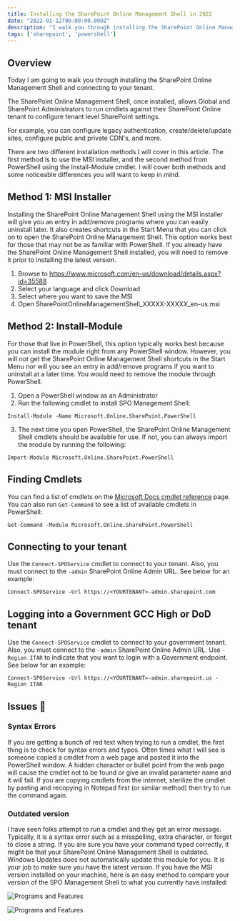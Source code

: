 ```yaml
---
title: Installing the SharePoint Online Management Shell in 2022
date: "2022-01-12T00:00:00.000Z"
description: "I walk you through installing the SharePoint Online Management Shell and connecting to your SharePoint Online Tenant"
tags: ['sharepoint', 'powershell']
---
```


## Overview

Today I am going to walk you through installing the SharePoint Online Management Shell and connecting to your tenant. 

The SharePoint Online Management Shell, once installed, allows Global and SharePoint Administrators to run cmdlets against their SharePoint Online tenant to configure tenant level SharePoint settings.

For example, you can configure legacy authentication, create/delete/update sites, configure public and private CDN's, and more.

There are two different installation methods I will cover in this article. The first method is to use the MSI installer, and the second method from PowerShell using the Install-Module cmdlet. I will cover both methods and some noticeable differences you will want to keep in mind.

## Method 1: MSI Installer

Installing the SharePoint Online Management Shell using the MSI installer will give you an entry in add/remove programs where you can easily uninstall later. It also creates shortcuts in the Start Menu that you can click on to open the SharePoint Online Management Shell. This option works best for those that may not be as familiar with PowerShell. If you already have the SharePoint Online Management Shell installed, you will need to remove it prior to installing the latest version.

1. Browse to https://www.microsoft.com/en-us/download/details.aspx?id=35588
2. Select your language and click Download
3. Select where you want to save the MSI
4. Open SharePointOnlineManagementShell_XXXXX-XXXXX_en-us.msi

## Method 2: Install-Module

For those that live in PowerShell, this option typically works best because you can install the module right from any PowerShell window. However, you will not get the SharePoint Online Management Shell shortcuts in the Start Menu nor will you see an entry in add/remove programs if you want to uninstall at a later time. You would need to remove the module through PowerShell.

1. Open a PowerShell window as an Administrator
2. Run the following cmdlet to install SPO Management Shell:

`Install-Module -Name Microsoft.Online.SharePoint.PowerShell`

3. The next time you open PowerShell, the SharePoint Online Management Shell cmdlets should be available for use. If not, you can always import the module by running the following:

`Import-Module Microsoft.Online.SharePoint.PowerShell`

## Finding Cmdlets

You can find a list of cmdlets on the [Microsoft Docs cmdlet reference](https://docs.microsoft.com/en-us/powershell/module/sharepoint-online/?view=sharepoint-ps) page. You can also run `Get-Command` to see a list of available cmdlets in PowerShell:

`Get-Command -Module Microsoft.Online.SharePoint.PowerShell`

## Connecting to your tenant

Use the `Connect-SPOService` cmdlet to connect to your tenant. Also, you must connect to the `-admin` SharePoint Online Admin URL. See below for an example:

`Connect-SPOService -Url https://<YOURTENANT>-admin.sharepoint.com`


## Logging into a Government GCC High or DoD tenant

Use the `Connect-SPOService` cmdlet to connect to your government tenant. Also, you must connect to the `-admin` SharePoint Online Admin URL. Use  `-Region ITAR` to indicate that you want to login with a Government endpoint. See below for an example:

`Connect-SPOService -Url https://<YOURTENANT>-admin.sharepoint.us -Region ITAR`

## Issues 🤯

### Syntax Errors

If you are getting a bunch of red text when trying to run a cmdlet, the first thing is to check for syntax errors and typos. Often times what I will see is someone copied a cmdlet from a web page and pasted it into the PowerShell window. A hidden character or bullet point from the web page will cause the cmdlet not to be found or give an invalid parameter name and it will fail. If you are copying cmdlets from the internet, sterilize the cmdlet by pasting and recopying in Notepad first (or similar method) then try to run the command again.

### Outdated version

I have seen folks attempt to run a cmdlet and they get an error message. Typically, it is a syntax error such as a misspelling, extra character, or forget to close a string. If you are sure you have your command typed correctly, it might be that your SharePoint Online Management Shell is outdated. Windows Updates does not automatically update this module for you. It is your job to make sure you have the latest version. If you have the MSI version installed on your machine, here is an easy method to compare your version of the SPO Management Shell to what you currently have installed: 

![Programs and Features](/assets/spo-mgmt-shell-version-number-download-page.png)

![Programs and Features](/assets/add-remove-programs-spo-mgmt-shell.png)